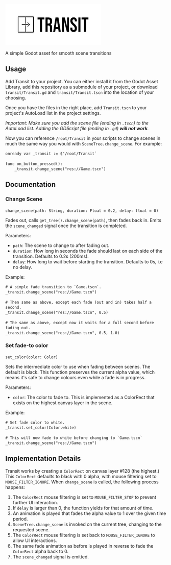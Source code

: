 ![Transit](meta/logo.png)

A simple Godot asset for smooth scene transitions

## Usage

Add Transit to your project. You can either install it from the Godot Asset Library, add this repository as a submodule of your project, or download `transit/Transit.gd` and `transit/Transit.tscn` into the location of your choosing.

Once you have the files in the right place, add `Transit.tscn` to your project's AutoLoad list in the project settings.

*Important: Make sure you add the scene file (ending in `.tscn`) to the AutoLoad list. Adding the GDScript file (ending in `.gd`) **will not work**.*

Now you can reference `/root/Transit` in your scripts to change scenes in much the same way you would with `SceneTree.change_scene`. For example:

```GDScript
onready var _transit := $"/root/Transit`

func on_button_pressed():
    _transit.change_scene("res://Game.tscn")
```

## Documentation

### Change Scene

`change_scene(path: String, duration: Float = 0.2, delay: float = 0)`

Fades out, calls `get_tree().change_scene(path)`, then fades back in. Emits the `scene_changed` signal once the transition is completed.

Parameters:
* `path`: The scene to change to after fading out.
* `duration`: How long in seconds the fade should last on each side of the transition. Defaults to 0.2s (200ms).
* `delay`: How long to wait before starting the transition. Defaults to 0s, i.e no delay.

Example:
```GDScript
# A simple fade transition to `Game.tscn`.
_transit.change_scene("res://Game.tscn")

# Then same as above, except each fade (out and in) takes half a second.
_transit.change_scene("res://Game.tscn", 0.5)

# The same as above, except now it waits for a full second before fading out.
_transit.change_scene("res://Game.tscn", 0.5, 1.0)
```

### Set fade-to color

`set_color(color: Color)`

Sets the intermediate color to use when fading between scenes. The default is black. This function preserves the current alpha value, which means it's safe to change colours even while a fade is in progress.

Parameters:
* `color`: The color to fade to. This is implemented as a ColorRect that exists on the highest canvas layer in the scene.

Example:
```GDScript
# Set fade color to white.
_transit.set_color(Color.white)

# This will now fade to white before changing to `Game.tscn`
_transit.change_scene("res://Game.tscn")
```

## Implementation Details

Transit works by creating a `ColorRect` on canvas layer #128 (the highest.) This `ColorRect` defaults to black with 0 alpha, with mouse filtering set to `MOUSE_FILTER_IGNORE`. When `change_scene` is called, the following process happens:
1. The `ColorRect` mouse filtering is set to `MOUSE_FILTER_STOP` to prevent further UI interaction.
2. If `delay` is larger than 0, the function yields for that amount of time.
3. An animation is played that fades the alpha value to 1 over the given time period.
4. `SceneTree.change_scene` is invoked on the current tree, changing to the requested scene.
5. The `ColorRect` mouse filtering is set back to `MOUSE_FILTER_IGNORE` to allow UI interactions.
6. The same fade animation as before is played in reverse to fade the `ColorRect` alpha back to 0.
7. The `scene_changed` signal is emitted.
